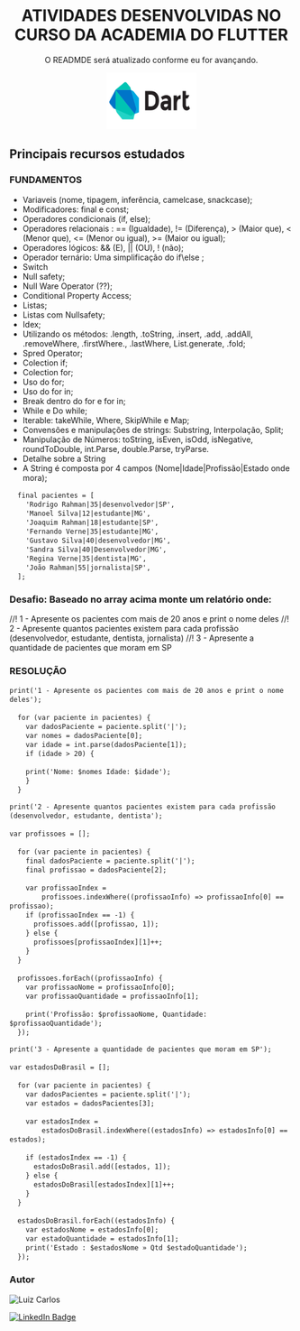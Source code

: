 <h1 align="center">ATIVIDADES DESENVOLVIDAS NO CURSO DA ACADEMIA DO FLUTTER</h1>

<p align="center"> O READMDE será atualizado conforme eu for avançando.</p>

<p align="center">
<img width="160" height="100" src="images/dart.png"/>


</p>


## Principais recursos estudados

### FUNDAMENTOS

- Variaveis (nome, tipagem, inferência, camelcase, snackcase);
- Modificadores: final e const;
- Operadores condicionais (if, else);
- Operadores relacionais : == (Igualdade), != (Diferença), > (Maior que), < (Menor que), <= (Menor ou igual), >= (Maior ou igual);
- Operadores lógicos: && (E), || (OU), ! (não);
- Operador ternário: Uma simplificação do if\else ;
- Switch
- Null safety;
- Null Ware Operator (??);
- Conditional Property Access;
- Listas;
- Listas com Nullsafety;
- Idex;
- Utilizando os métodos: .length, .toString, .insert, .add, .addAll, .removeWhere, .firstWhere., .lastWhere, List.generate, .fold;
- Spred Operator;
- Colection if;
- Colection for;
- Uso do for;
- Uso do for in;
- Break dentro do for e for in;
- While e Do while;
- Iterable: takeWhile, Where, SkipWhile e Map;
- Convensões e manipulações de strings: Substring, Interpolação, Split;
- Manipulação de Números: toString, isEven, isOdd, isNegative, roundToDouble, int.Parse, double.Parse, tryParse.
- Detalhe sobre a String
- A String é composta por 4 campos (Nome|Idade|Profissão|Estado onde mora);

```
  final pacientes = [
    'Rodrigo Rahman|35|desenvolvedor|SP',
    'Manoel Silva|12|estudante|MG',
    'Joaquim Rahman|18|estudante|SP',
    'Fernando Verne|35|estudante|MG',
    'Gustavo Silva|40|desenvolvedor|MG',
    'Sandra Silva|40|Desenvolvedor|MG',
    'Regina Verne|35|dentista|MG',
    'João Rahman|55|jornalista|SP',
  ];
```

  

### Desafio: Baseado no array acima monte um relatório onde:
  //! 1 - Apresente os pacientes com mais de 20 anos e print o nome deles
  //! 2 - Apresente quantos pacientes existem para cada profissão (desenvolvedor, estudante, dentista, jornalista)
  //! 3 - Apresente a quantidade de pacientes que moram em SP

### RESOLUÇÃO
```
print('1 - Apresente os pacientes com mais de 20 anos e print o nome deles');

  for (var paciente in pacientes) {
    var dadosPaciente = paciente.split('|');
    var nomes = dadosPaciente[0];
    var idade = int.parse(dadosPaciente[1]);
    if (idade > 20) {
     
    print('Nome: $nomes Idade: $idade');
    }
  }
```

```
print('2 - Apresente quantos pacientes existem para cada profissão (desenvolvedor, estudante, dentista');

var profissoes = [];

  for (var paciente in pacientes) {
    final dadosPaciente = paciente.split('|');
    final profissao = dadosPaciente[2];

    var profissaoIndex =
        profissoes.indexWhere((profissaoInfo) => profissaoInfo[0] == profissao);
    if (profissaoIndex == -1) {
      profissoes.add([profissao, 1]);
    } else {
      profissoes[profissaoIndex][1]++;
    }
  }
  
  profissoes.forEach((profissaoInfo) {
    var profissaoNome = profissaoInfo[0];
    var profissaoQuantidade = profissaoInfo[1];
    
    print('Profissão: $profissaoNome, Quantidade: $profissaoQuantidade');
  });
```

```
print('3 - Apresente a quantidade de pacientes que moram em SP');

var estadosDoBrasil = [];

  for (var paciente in pacientes) {
    var dadosPacientes = paciente.split('|');
    var estados = dadosPacientes[3];

    var estadosIndex =
        estadosDoBrasil.indexWhere((estadosInfo) => estadosInfo[0] == estados);

    if (estadosIndex == -1) {
      estadosDoBrasil.add([estados, 1]);
    } else {
      estadosDoBrasil[estadosIndex][1]++;
    }
  }

  estadosDoBrasil.forEach((estadosInfo) {
    var estadosNome = estadosInfo[0];
    var estadoQuantidade = estadosInfo[1];
    print('Estado : $estadosNome » Qtd $estadoQuantidade');
  });
```

### Autor

<img alt="Luiz Carlos" title="Luiz Carlos" src="https://avatars.githubusercontent.com/u/29442285?s=96&v=4" height="100" width="100" />

[![LinkedIn Badge](https://img.shields.io/badge/-LUIZ_CARLOS-blue?style=flat-square&logo=Linkedin&logoColor=white&link=https://www.linkedin.com/in/luizzlcs/)](https://www.linkedin.com/in/luizzlcs/)
